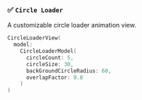 ### ✅ `Circle Loader`
A customizable circle loader animation view.

```swift
CircleLoaderView(
  model:
    CircleLoaderModel(
      circleCount: 5,
      circleSize: 30,
      backGroundCircleRadius: 60,
      overlapFactor: 0.8
    )
)

